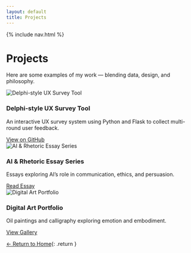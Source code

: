 ```yaml
---
layout: default
title: Projects
---
```


{% include nav.html %}

#  Projects
Here are some examples of my work — blending data, design, and philosophy.

<div class="project-grid">
  
<div class="project-grid">

  <div class="project-card">
    <img src="https://images.pexels.com/photos/3183150/pexels-photo-3183150.jpeg?w=600" alt="Delphi-style UX Survey Tool">
    <h3>Delphi-style UX Survey Tool</h3>
    <p>An interactive UX survey system using Python and Flask to collect multi-round user feedback.</p>
    <a href="https://github.com/Ning-Shao/Delphi-UX-Tool" target="_blank">View on GitHub</a>
  </div>

  <div class="project-card">
    <img src="https://images.pexels.com/photos/8386440/pexels-photo-8386440.jpeg?w=600" alt="AI & Rhetoric Essay Series">
    <h3>AI & Rhetoric Essay Series</h3>
    <p>Essays exploring AI’s role in communication, ethics, and persuasion.</p>
    <a href="#">Read Essay</a>
  </div>

  <div class="project-card">
    <img src="https://images.pexels.com/photos/1820770/pexels-photo-1820770.jpeg?w=600" alt="Digital Art Portfolio">
    <h3>Digital Art Portfolio</h3>
    <p>Oil paintings and calligraphy exploring emotion and embodiment.</p>
    <a href="#">View Gallery</a>
  </div>

</div>

</div>

[← Return to Home](/){: .return }
